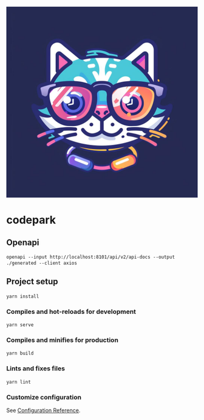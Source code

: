![输入图片说明](public/codepark-logo.png)


# codepark

## Openapi
```
openapi --input http://localhost:8101/api/v2/api-docs --output ./generated --client axios
```
## Project setup
```
yarn install
```

### Compiles and hot-reloads for development
```
yarn serve
```

### Compiles and minifies for production
```
yarn build
```

### Lints and fixes files
```
yarn lint
```

### Customize configuration
See [Configuration Reference](https://cli.vuejs.org/config/).

